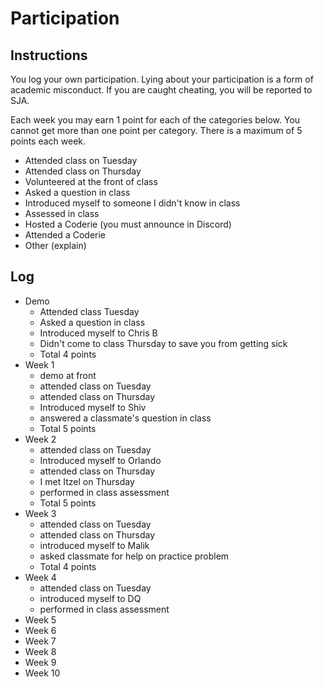 Participation
=============

## Instructions ##

You log your own participation. Lying about your participation is a form of
academic misconduct. If you are caught cheating, you will be reported to SJA.

Each week you may earn 1 point for each of the categories below. You cannot get
more than one point per category. There is a maximum of 5 points each week.

+ Attended class on Tuesday
+ Attended class on Thursday
+ Volunteered at the front of class
+ Asked a question in class
+ Introduced myself to someone I didn't know in class
+ Assessed in class
+ Hosted a Coderie (you must announce in Discord)
+ Attended a Coderie
+ Other (explain)

## Log ##

- Demo
	+ Attended class Tuesday
	+ Asked a question in class
	+ Introduced myself to Chris B
	+ Didn't come to class Thursday to save you from getting sick
	+ Total 4 points
- Week 1
	+ demo at front
	+ attended class on Tuesday
	+ attended class on Thursday
	+ Introduced myself to Shiv
	+ answered a classmate's question in class
	+ Total 5 points
- Week 2
	+ attended class on Tuesday
	+ Introduced myself to Orlando
	+ attended class on Thursday
	+ I met Itzel on Thursday
	+ performed in class assessment
	+ Total 5 points
- Week 3
	+ attended class on Tuesday
	+ attended class on Thursday
	+ introduced myself to Malik
	+ asked classmate for help on practice problem
	+ Total 4 points
- Week 4
	+ attended class on Tuesday
	+ introduced myself to DQ
	+ performed in class assessment
- Week 5
- Week 6
- Week 7
- Week 8
- Week 9
- Week 10
